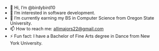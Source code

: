 - 👋 Hi, I’m @birdybird10
- 👀 I’m interested in software development.
- 🌱 I’m currently earning my BS in Computer Science from Oregon State University.
- 📫 How to reach me: allimajors22@gmail.com
- ⚡ Fun fact: I have a Bachelor of Fine Arts degree in Dance from New York University.
